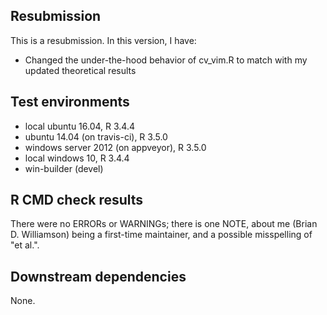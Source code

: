 ## Resubmission
This is a resubmission. In this version, I have:

* Changed the under-the-hood behavior of cv_vim.R to match with my updated theoretical results

## Test environments
* local ubuntu 16.04, R 3.4.4
* ubuntu 14.04 (on travis-ci), R 3.5.0
* windows server 2012 (on appveyor), R 3.5.0
* local windows 10, R 3.4.4
* win-builder (devel)

## R CMD check results
There were no ERRORs or WARNINGs; there is one NOTE, about me (Brian D. Williamson) being a first-time maintainer, and a possible misspelling of "et al.".


## Downstream dependencies
None.